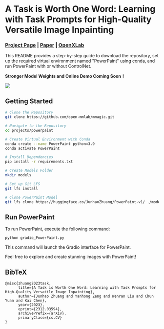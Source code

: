 # A Task is Worth One Word: Learning with Task Prompts for High-Quality Versatile Image Inpainting

### [Project Page](https://powerpaint.github.io/) | [Paper](https://arxiv.org/abs/2312.03594) | [OpenXLab](https://openxlab.org.cn/apps/detail/rangoliu/PowerPaint#basic-information)

This README provides a step-by-step guide to download the repository, set up the required virtual environment named "PowerPaint" using conda, and run PowerPaint with or without ControlNet.

**Stronger Model Weights and Online Demo Coming Soon！**

<img src='https://github.com/open-mmlab/mmagic/assets/12782558/acd01391-c73f-4997-aafd-0869aebcc915'/>

## Getting Started

```bash
# Clone the Repository
git clone https://github.com/open-mmlab/mmagic.git

# Navigate to the Repository
cd projects/powerpaint

# Create Virtual Environment with Conda
conda create --name PowerPaint python=3.9
conda activate PowerPaint

# Install Dependencies
pip install -r requirements.txt

# Create Models Folder
mkdir models

# Set up Git LFS
git lfs install

# Clone PowerPaint Model
git lfs clone https://huggingface.co/JunhaoZhuang/PowerPaint-v1/ ./models
```

## Run PowerPaint

To run PowerPaint, execute the following command:

```bash
python gradio_PowerPaint.py
```

This command will launch the Gradio interface for PowerPaint.

Feel free to explore and create stunning images with PowerPaint!

## BibTeX

```
@misc{zhuang2023task,
      title={A Task is Worth One Word: Learning with Task Prompts for High-Quality Versatile Image Inpainting},
      author={Junhao Zhuang and Yanhong Zeng and Wenran Liu and Chun Yuan and Kai Chen},
      year={2023},
      eprint={2312.03594},
      archivePrefix={arXiv},
      primaryClass={cs.CV}
}
```
